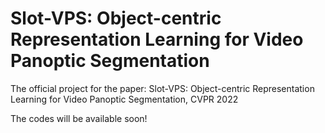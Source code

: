 # Slot-VPS: Object-centric Representation Learning for Video Panoptic Segmentation

The official project for the paper: Slot-VPS: Object-centric Representation Learning for Video Panoptic Segmentation, CVPR 2022

The codes will be available soon!
